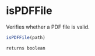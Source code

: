# isPDFFile

 Verifies whether a PDF file is valid.

```javascript
isPDFFile(path)
```

```javascript
returns boolean
```
